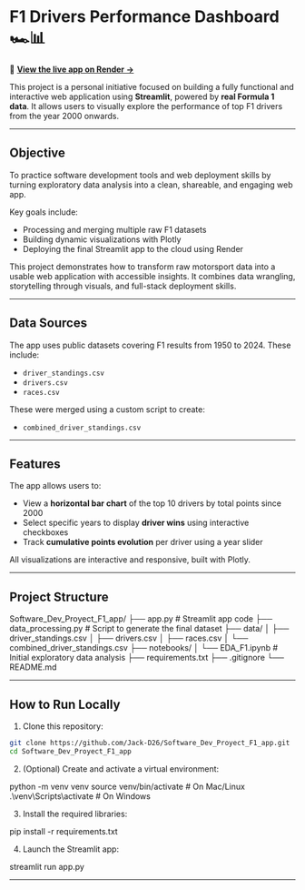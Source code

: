 # F1 Drivers Performance Dashboard 🏎️📊

🔗 **[View the live app on Render →](https://software-dev-proyect-f1-app.onrender.com)** 

This project is a personal initiative focused on building a fully functional and interactive web application using **Streamlit**, powered by **real Formula 1 data**. It allows users to visually explore the performance of top F1 drivers from the year 2000 onwards.

---

## Objective

To practice software development tools and web deployment skills by turning exploratory data analysis into a clean, shareable, and engaging web app.

Key goals include:

- Processing and merging multiple raw F1 datasets
- Building dynamic visualizations with Plotly
- Deploying the final Streamlit app to the cloud using Render

This project demonstrates how to transform raw motorsport data into a usable web application with accessible insights. It combines data wrangling, storytelling through visuals, and full-stack deployment skills.

---

## Data Sources

The app uses public datasets covering F1 results from 1950 to 2024. These include:

- `driver_standings.csv`
- `drivers.csv`
- `races.csv`

These were merged using a custom script to create:

- `combined_driver_standings.csv`

---

## Features

The app allows users to:

- View a **horizontal bar chart** of the top 10 drivers by total points since 2000
- Select specific years to display **driver wins** using interactive checkboxes
- Track **cumulative points evolution** per driver using a year slider

All visualizations are interactive and responsive, built with Plotly.

---

## Project Structure

Software_Dev_Proyect_F1_app/ ├── app.py # Streamlit app code ├── data_processing.py # Script to generate the final dataset ├── data/ │ ├── driver_standings.csv │ ├── drivers.csv │ ├── races.csv │ └── combined_driver_standings.csv ├── notebooks/ │ └── EDA_F1.ipynb # Initial exploratory data analysis ├── requirements.txt ├── .gitignore └── README.md

---

## How to Run Locally

1. Clone this repository:

```bash
git clone https://github.com/Jack-D26/Software_Dev_Proyect_F1_app.git
cd Software_Dev_Proyect_F1_app
```

2. (Optional) Create and activate a virtual environment:

python -m venv venv
source venv/bin/activate # On Mac/Linux
.\venv\Scripts\activate # On Windows

3. Install the required libraries:

pip install -r requirements.txt

4. Launch the Streamlit app:

streamlit run app.py

---
